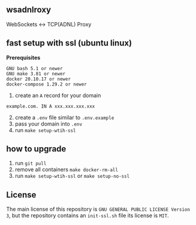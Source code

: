 ## wsadnlroxy

WebSockets <-> TCP(ADNL) Proxy

## fast setup with ssl (ubuntu linux)

**Prerequisites**
```text
GNU bash 5.1 or newer
GNU make 3.81 or newer
docker 20.10.17 or newer
docker-compose 1.29.2 or newer
```

1. create an `A` record for your domain
```
example.com. IN A xxx.xxx.xxx.xxx
```
2. create a `.env` file similar to `.env.example`
3. pass your domain into `.env`
2. run `make setup-wtih-ssl`

## how to upgrade

1. run `git pull`
2. remove all containers `make docker-rm-all`
3. run `make setup-wtih-ssl` or `make setup-no-ssl`

## License

The main license of this repository is `GNU GENERAL PUBLIC LICENSE Version 3`, but the repository contains an `init-ssl.sh` file its license is `MIT`.
